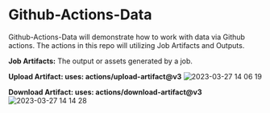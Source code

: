 # Github-Actions-Data
Github-Actions-Data will demonstrate how to work with data via Github actions. The actions in this repo will utilizing Job Artifacts and Outputs. 

**Job Artifacts:** The output or assets generated by a job.

__Upload Artifact: uses: actions/upload-artifact@v3__
![2023-03-27 14 06 19](https://user-images.githubusercontent.com/39248529/228028859-f9150d1e-d1c3-4619-ace0-29b0653116c1.gif)


__Download Artifact: uses: actions/download-artifact@v3__
![2023-03-27 14 14 28](https://user-images.githubusercontent.com/39248529/228030916-9efc5712-47c0-4421-8a4b-b91fea50b5e2.gif)
